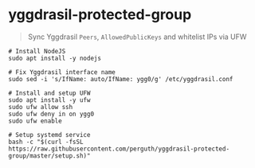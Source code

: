 # yggdrasil-protected-group

> Sync Yggdrasil `Peers`, `AllowedPublicKeys` and whitelist IPs via UFW

```
# Install NodeJS
sudo apt install -y nodejs

# Fix Yggdrasil interface name
sudo sed -i 's/IfName: auto/IfName: ygg0/g' /etc/yggdrasil.conf

# Install and setup UFW
sudo apt install -y ufw
sudo ufw allow ssh
sudo ufw deny in on ygg0
sudo ufw enable

# Setup systemd service
bash -c "$(curl -fsSL https://raw.githubusercontent.com/perguth/yggdrasil-protected-group/master/setup.sh)"
```
